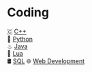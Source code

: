 # Coding

🇨 [C++](./CPP.md)  
🐍 [Python](./Python.md)  
♨ [Java](./Java.md)  
🔵 [Lua](./Lua.md)  
🛢 [SQL](./SQL.md)
🌐 [Web Development](./WebDev/_WebDev.md)
